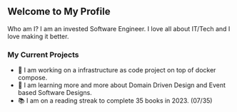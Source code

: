 ## Welcome to My Profile

Who am I? I am an invested Software Engineer. I love all about IT/Tech and I love making it better. 

### My Current Projects
- 🔭 I am working on a infrastructure as code project on top of docker compose.
- 🌱 I am learning more and more about Domain Driven Design and Event based Software Designs.
- 📚 I am on a reading streak to complete 35 books in 2023. (07/35)
